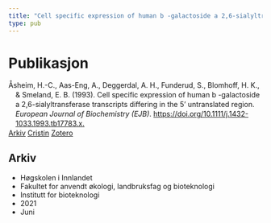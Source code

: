```yaml
---
title: "Cell specific expression of human b -galactoside a 2,6-sialyltransferase transcripts differing in the 5' untranslated region"
type: pub
---
```

<h1>Publikasjon</h1>
<article id="csl-bib-container-T98NYJBL" class="csl-bib-container">
  <div class="csl-bib-body" style="line-height: 1.35; padding-left: 1em; text-indent:-1em;">
  <div class="csl-entry">&#xC5;sheim, H.-C., Aas-Eng, A., Deggerdal, A. H., Funderud, S., Blomhoff, H. K., &amp; Smeland, E. B. (1993). Cell specific expression of human b -galactoside a 2,6-sialyltransferase transcripts differing in the 5&#x2019; untranslated region. <i>European Journal of Biochemistry (EJB)</i>. <a href="https://doi.org/10.1111/j.1432-1033.1993.tb17783.x.">https://doi.org/10.1111/j.1432-1033.1993.tb17783.x.</a></div>
</div>
  <div class="csl-bib-buttons">
    <a href="#taxonomy-article-T98NYJBL" class="csl-bib-button">Arkiv</a>
    <a href="https://app.cristin.no/results/show.jsf?id=1912988" alt="Cristin URL" class="csl-bib-button">Cristin</a>
    <a href="http://zotero.org/groups/5022929/items/T98NYJBL" alt="Zotero URL" class="csl-bib-button">Zotero</a>
  </div>
  <div id="csl-bib-meta-container-T98NYJBL"></div>
</article>
<div id="csl-bib-meta-T98NYJBL" class="csl-bib-meta">
  <article id="taxonomy-article-T98NYJBL" class="taxonomy-article">
    <h1>Arkiv</h1>
    <ul>
      <li>Høgskolen i Innlandet</li>
      <li>Fakultet for anvendt økologi, landbruksfag og bioteknologi</li>
      <li>Institutt for bioteknologi</li>
      <li>2021</li>
      <li>Juni</li>
    </ul>
  </article>
</div>
